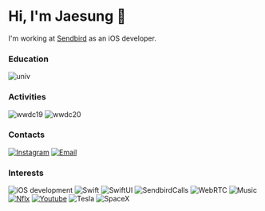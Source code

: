 # Hi, I'm Jaesung 👋

I'm working at [Sendbird](https://sendbird.com) as an iOS developer.

### Education
![univ](https://img.shields.io/badge/Konkuk_univ.-Electrical_Engineering_(current)-036b40?style=for-the-badge)

### Activities
![wwdc19](https://img.shields.io/badge/WWDC19-Scholarship_Winner-999999?style=for-the-badge&logo=apple&logoColor=white)
![wwdc20](https://img.shields.io/badge/WWDC20-Swift_Student_Challenge_Winner-999999?style=for-the-badge&logo=apple&logoColor=white)

### Contacts
[![Instagram](https://img.shields.io/badge/Instagram-e4405f?style=for-the-badge&logo=instagram&logoColor=white)](https://www.instagram.com/j_sung_0o0/)
[![Email](https://img.shields.io/badge/Email-168de2?style=for-the-badge&logo=mail.ru&logoColor=white)](mailto:chic0815@icloud.com)

### Interests
![iOS development](https://img.shields.io/badge/iOS_Development-999999?style=for-the-badge&logo=apple&logoColor=white)
![Swift](https://img.shields.io/badge/Swift-fa7343?style=for-the-badge&logo=swift&logoColor=white)
![SwiftUI](https://img.shields.io/badge/Swiftui-blue?style=for-the-badge&logo=swift&logoColor=white)
![SendbirdCalls](https://img.shields.io/badge/Sendbird_calls-825eeb?style=for-the-badge)
![WebRTC](https://img.shields.io/badge/WebRTC-333333?style=for-the-badge&logo=webrtc&logoColor=white)
![Music](https://img.shields.io/badge/Listening_to_Music-fd5260?style=for-the-badge&logo=apple-music&logoColor=white)
[![Nflx](https://img.shields.io/badge/Watching_Netflix-e50914?style=for-the-badge&logo=netflix&logoColor=white)](https://netflix.com)
[![Youtube](https://img.shields.io/badge/Watching_Youtube-ff0000?style=for-the-badge&logo=youtube&logoColor=white)](https://youtube.com)
![Tesla](https://img.shields.io/badge/Tesla_떡상가즈아-cc0000?style=for-the-badge&logo=tesla&logoColor=white)
![SpaceX](https://img.shields.io/badge/SpaceX-000000?style=for-the-badge&logo=spacex&logoColor=white)
